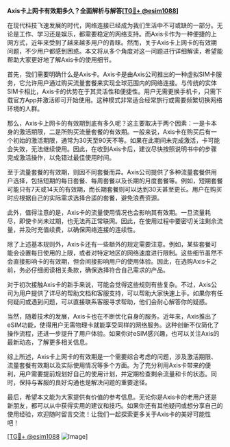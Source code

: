**Axis卡上网卡有效期多久？全面解析与解答[[TG💪+ @esim1088](https://t.me/s/esim1088)]**

在现代科技飞速发展的时代，网络连接已经成为我们生活中不可或缺的一部分。无论是工作、学习还是娱乐，都需要稳定的网络支持。而Axis卡作为一种便捷的上网方式，近年来受到了越来越多用户的青睐。然而，关于Axis卡上网卡的有效期问题，不少用户都感到困惑。本文将从多个角度对这一问题进行详细解读，希望能帮助大家更好地了解Axis卡的使用细节。

首先，我们需要明确什么是Axis卡。Axis卡是由Axis公司推出的一种虚拟SIM卡服务，它允许用户通过购买流量套餐来实现全球范围内的网络连接。与传统的实体SIM卡相比，Axis卡的优势在于其灵活性和便捷性。用户无需更换手机卡，只需下载官方App并激活即可开始使用。这种模式非常适合经常旅行或需要频繁切换网络环境的人群。

那么，Axis卡上网卡的有效期到底有多久呢？这主要取决于两个因素：一是卡本身的激活期限，二是所购买流量套餐的有效期。一般来说，Axis卡在购买后有一个初始的激活期限，通常为30天至90天不等。如果在此期间未完成激活，卡可能会失效，无法继续使用。因此，在收到Axis卡后，建议尽快按照说明书中的步骤完成激活操作，以免错过最佳使用时间。

至于流量套餐的有效期，则因不同套餐而异。Axis公司提供了多种流量套餐供用户选择，包括短期的每日套餐、每周套餐以及长期的月度套餐等。例如，短期套餐可能只有7天或14天的有效期，而长期套餐则可以达到30天甚至更长。用户在购买时应根据自己的实际需求选择合适的套餐，避免浪费资源。

此外，值得注意的是，Axis卡的流量使用情况也会影响其有效期。一旦流量耗尽，即使卡尚未过期，也无法再正常联网。因此，在使用过程中要密切关注剩余流量，并及时充值续费，以确保网络连接的连续性。

除了上述基本规则外，Axis卡还有一些额外的规定需要注意。例如，某些套餐可能会设置每日使用的上限，或者对特定地区的网络速度进行限制。这些细节虽然不会直接影响卡的有效期，但会间接影响用户的使用体验。因此，在选购Axis卡之前，务必仔细阅读相关条款，确保选择符合自己需求的产品。

对于初次接触Axis卡的新手来说，可能会觉得这些规则有些复杂。不过，Axis公司为用户提供了详尽的帮助文档和客服支持，可以帮助大家快速上手。如果你有任何疑问或遇到问题，可以直接联系客服寻求帮助，他们会耐心解答你的疑惑。

当然，随着技术的发展，Axis卡也在不断优化自身的服务。近年来，Axis推出了eSIM功能，使得用户无需物理卡就能享受同样的网络服务。这种创新不仅简化了操作流程，还进一步提升了用户体验。如果你对eSIM感兴趣，也可以关注Axis的最新动态，了解更多相关信息。

综上所述，Axis卡上网卡的有效期是一个需要综合考虑的问题，涉及激活期限、流量套餐有效期以及实际使用情况等多个方面。为了充分利用Axis卡带来的便利，用户需要提前规划好自己的使用计划，并定期检查剩余流量和卡的状态。同时，保持与客服的良好沟通也是解决问题的重要途径。

最后，希望本文能为大家提供有价值的参考信息。无论你是Axis卡的老用户还是新朋友，都可以从中获得实用的建议和技巧。如果你还有其他疑问或想分享自己的使用经验，欢迎随时留言交流！让我们一起探索更多关于Axis卡的美好可能性吧！

[[TG💪+ @esim1088](https://t.me/s/esim1088) ![Image](https://i.postimg.cc/4NQfJmqS/Snipaste-2025-05-13-00-14-12.png)]